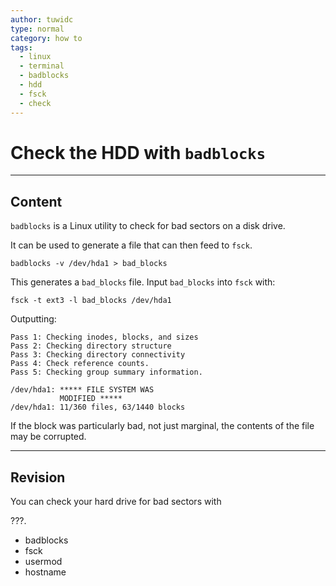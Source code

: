 ```yaml
---
author: tuwidc
type: normal
category: how to
tags:
  - linux
  - terminal
  - badblocks
  - hdd
  - fsck
  - check
---
```


# Check the HDD with `badblocks`


---

## Content

`badblocks` is a Linux utility to check for bad sectors on a disk drive. 

It can be used to generate a file that can then feed to `fsck`.

```plain-text
badblocks -v /dev/hda1 > bad_blocks
```

This generates a `bad_blocks` file. Input `bad_blocks` into `fsck` with:

```plain-text
fsck -t ext3 -l bad_blocks /dev/hda1
```

Outputting:

```plain-text
Pass 1: Checking inodes, blocks, and sizes
Pass 2: Checking directory structure
Pass 3: Checking directory connectivity
Pass 4: Check reference counts.
Pass 5: Checking group summary information.

/dev/hda1: ***** FILE SYSTEM WAS 
           MODIFIED *****
/dev/hda1: 11/360 files, 63/1440 blocks
```

If the block was particularly bad, not just marginal, the contents of the file may be corrupted.


---

## Revision

You can check your hard drive for bad sectors with 

???.

- badblocks
- fsck
- usermod
- hostname
 
